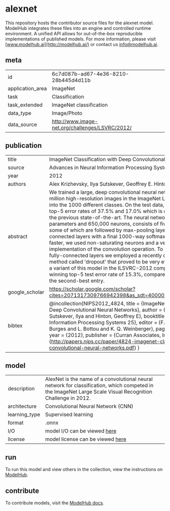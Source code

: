 # alexnet

This repository hosts the contributor source files for the alexnet model. ModelHub integrates these files into an engine and controlled runtime environment. A unified API allows for out-of-the-box reproducible implementations of published models. For more information, please visit [www.modelhub.ai](http://modelhub.ai/) or contact us [info@modelhub.ai](mailto:info@modelhub.ai).

## meta

|                  |                                                 |
| ---------------- | ----------------------------------------------- |
| id               | 6c7d087b-ad67-4e36-8210-28b445d4d11b            |
| application_area | ImageNet                                        |
| task             | Classification                                  |
| task_extended    | ImageNet classification                         |
| data_type        | Image/Photo                                     |
| data_source      | http://www.image-net.org/challenges/LSVRC/2012/ |

## publication

|                |                                                                                                                                                                                                                                                                                                                                                                                                                                                                                                                                                                                                                                                                                                                                                                                                                                                                                                                                                                                                                                             |
| -------------- | ------------------------------------------------------------------------------------------------------------------------------------------------------------------------------------------------------------------------------------------------------------------------------------------------------------------------------------------------------------------------------------------------------------------------------------------------------------------------------------------------------------------------------------------------------------------------------------------------------------------------------------------------------------------------------------------------------------------------------------------------------------------------------------------------------------------------------------------------------------------------------------------------------------------------------------------------------------------------------------------------------------------------------------------- |
| title          | ImageNet Classification with Deep Convolutional Neural Networks                                                                                                                                                                                                                                                                                                                                                                                                                                                                                                                                                                                                                                                                                                                                                                                                                                                                                                                                                                             |
| source         | Advances in Neural Information Processing Systems                                                                                                                                                                                                                                                                                                                                                                                                                                                                                                                                                                                                                                                                                                                                                                                                                                                                                                                                                                                           |
| year           | 2012                                                                                                                                                                                                                                                                                                                                                                                                                                                                                                                                                                                                                                                                                                                                                                                                                                                                                                                                                                                                                                        |
| authors        | Alex Krizhevsky, Ilya Sutskever, Geoffrey E. Hinton                                                                                                                                                                                                                                                                                                                                                                                                                                                                                                                                                                                                                                                                                                                                                                                                                                                                                                                                                                                         |
| abstract       | We trained a large, deep convolutional neural network to classify the 1.2 million high-resolution images in the ImageNet LSVRC-2010 contest into the 1000 different classes. On the test data, we achieved top-1 and top-5 error rates of 37.5% and 17.0% which is considerably better than the previous state-of-the-art. The neural network, which has 60 million parameters and 650,000 neurons, consists of five convolutional layers, some of which are followed by max-pooling layers, and three fully-connected layers with a final 1000-way softmax. To make training faster, we used non-saturating neurons and a very efficient GPU implementation of the convolution operation. To reduce overfitting in the fully-connected layers we employed a recently developed regularization method called 'dropout' that proved to be very effective. We also entered a variant of this model in the ILSVRC-2012 competition and achieved a winning top-5 test error rate of 15.3%, compared to 26.2% achieved by the second-best entry. |
| google_scholar | https://scholar.google.com/scholar?cites=2071317309766942398&as_sdt=40000005&sciodt=0,22&hl=en                                                                                                                                                                                                                                                                                                                                                                                                                                                                                                                                                                                                                                                                                                                                                                                                                                                                                                                                              |
| bibtex         | @incollection{NIPS2012_4824, title = {ImageNet Classification with Deep Convolutional Neural Networks}, author = {Krizhevsky, Alex and Sutskever, Ilya and Hinton, Geoffrey E}, booktitle = {Advances in Neural Information Processing Systems 25}, editor = {F. Pereira and C. J. C. Burges and L. Bottou and K. Q. Weinberger}, pages = {1097--1105}, year = {2012}, publisher = {Curran Associates, Inc.}, url = {http://papers.nips.cc/paper/4824-imagenet-classification-with-deep-convolutional-neural-networks.pdf} }                                                                                                                                                                                                                                                                                                                                                                                                                                                                                                                |

## model

|               |                                                                                                                                                            |
| ------------- | ---------------------------------------------------------------------------------------------------------------------------------------------------------- |
| description   | AlexNet is the name of a convolutional neural network for classification, which competed in the ImageNet Large Scale Visual Recognition Challenge in 2012. |
| architecture  | Convolutional Neural Network (CNN)                                                                                                                         |
| learning_type | Supervised learning                                                                                                                                        |
| format        | .onnx                                                                                                                                                      |
| I/O           | model I/O can be viewed [here](contrib_src/model/config.json)                                                                                              |
| license       | model license can be viewed [here](contrib_src/license/model)                                                                                              |

## run

To run this model and view others in the collection, view the instructions on [ModelHub](http://app.modelhub.ai/).

## contribute

To contribute models, visit the [ModelHub docs](https://modelhub.readthedocs.io/en/latest/).

